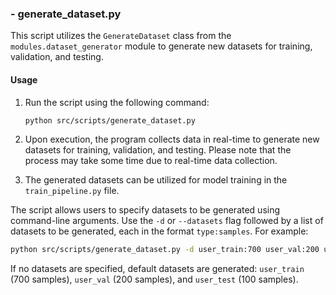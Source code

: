 ### - generate_dataset.py

This script utilizes the `GenerateDataset` class from the `modules.dataset_generator` module to generate new datasets for training, validation, and testing.

#### Usage

1. Run the script using the following command:

    ```bash
    python src/scripts/generate_dataset.py
    ```

2. Upon execution, the program collects data in real-time to generate new datasets for training, validation, and testing. Please note that the process may take some time due to real-time data collection.

3. The generated datasets can be utilized for model training in the `train_pipeline.py` file.

The script allows users to specify datasets to be generated using command-line arguments. Use the `-d` or `--datasets` flag followed by a list of datasets to be generated, each in the format `type:samples`. For example:

```bash
python src/scripts/generate_dataset.py -d user_train:700 user_val:200 user_test:100
```
If no datasets are specified, default datasets are generated: `user_train`  (700 samples), `user_val` (200 samples), and `user_test` (100 samples).